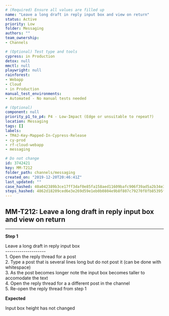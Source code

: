 ```yaml
---
# (Required) Ensure all values are filled up
name: "Leave a long draft in reply input box and view on return"
status: Active
priority: Low
folder: Messaging
authors: ""
team_ownership: 
- Channels

# (Optional) Test type and tools
cypress: in Production
detox: null
mmctl: null
playwright: null
rainforest: 
- Webapp
- Cloud
- in Production
manual_test_environments: 
- Automated - No manual tests needed

# (Optional)
component: null
priority_p1_to_p4: P4 - Low-Impact (Edge or unsuitable to repeat?)
location: Messaging
tags: []
labels: 
- TM4J-Key-Mapped-In-Cypress-Release
- cy-prod
- rf-cloud-webapp
- messaging

# Do not change
id: 3742421
key: MM-T212
folder_path: channels/messaging
created_on: "2019-12-20T20:46:41Z"
last_updated: ""
case_hashed: 40a042389b3ce17ff3daf0e85fa158aed11609bafc906f39ad5a2b34e3bc9b30239822800685d8d668b216b2d752d977
steps_hashed: 4862d18209ced6e3e269d59e1eb0b0804e9b8f807c79270f8fb85395f0edf22fc94a71ac0b2f90b4b4e67db40474ed53
---
```


## MM-T212: Leave a long draft in reply input box and view on return

---

**Step 1**

Leave a long draft in reply input box\
\--------------------\
1\. Open the reply thread for a post\
2\. Type a post that is several lines long but do not post it (can be done with whitespace)\
3\. As the post becomes longer note the input box becomes taller to accomodate the text\
4\. Open the reply thread for a a different post in the channel\
5\. Re-open the reply thread from step 1

**Expected**

Input box height has not changed
